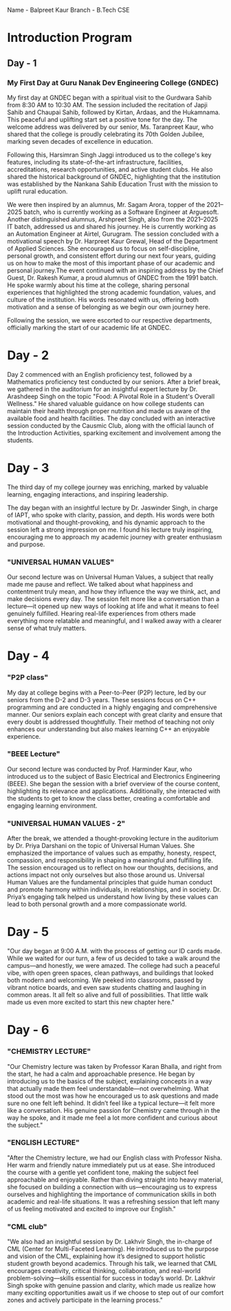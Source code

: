 Name - Balpreet Kaur
Branch - B.Tech CSE

# Introduction Program


## Day - 1

### My First Day at Guru Nanak Dev Engineering College (GNDEC) 
My first day at GNDEC began with a spiritual visit to the Gurdwara Sahib from 8:30 AM to 10:30 AM. The session included the recitation of Japji Sahib and Chaupai Sahib, followed by Kirtan, Ardaas, and the Hukamnama. This peaceful and uplifting start set a positive tone for the day.
The welcome address was delivered by our senior, Ms. Taranpreet Kaur, who shared that the college is proudly celebrating its 70th Golden Jubilee, marking seven decades of excellence in education.

Following this, Harsimran Singh Jaggi introduced us to the college's key features, including its state-of-the-art infrastructure, facilities, accreditations, research opportunities, and active student clubs. He also shared the historical background of GNDEC, highlighting that the institution was established by the Nankana Sahib Education Trust with the mission to uplift rural education. 

We were then inspired by an alumnus, Mr. Sagam Arora, topper of the 2021–2025 batch, who is currently working as a Software Engineer at Arguesoft. Another distinguished alumnus, Arshpreet Singh, also from the 2021–2025 IT batch, addressed us and shared his journey. He is currently working as an Automation Engineer at Airtel, Gurugram.
The session concluded with a motivational speech by Dr. Harpreet Kaur Grewal, Head of the Department of Applied Sciences. She encouraged us to focus on self-discipline, personal growth, and consistent effort during our next four years, guiding us on how to make the most of this important phase of our academic and personal journey.The event continued with an inspiring address by the Chief Guest, Dr. Rakesh Kumar, a proud alumnus of GNDEC from the 1991 batch. He spoke warmly about his time at the college, sharing personal experiences that highlighted the strong academic foundation, values, and culture of the institution. His words resonated with us, offering both motivation and a sense of belonging as we begin our own journey here.

Following the session, we were escorted to our respective departments, officially marking the start of our academic life at GNDEC.


# Day - 2

Day 2 commenced with an English proficiency test, followed by a Mathematics proficiency test conducted by our seniors. After a brief break, we gathered in the auditorium for an insightful expert lecture by Dr. Arashdeep Singh on the topic "Food: A Pivotal Role in a Student's Overall Wellness." He shared valuable guidance on how college students can maintain their health through proper nutrition and made us aware of the available food and health facilities. The day concluded with an interactive session conducted by the Causmic Club, along with the official launch of the Introduction Activities, sparking excitement and involvement among the students.


# Day - 3 

The third day of my college journey was enriching, marked by valuable learning, engaging interactions, and inspiring leadership. 

The day began with an insightful lecture by Dr. Jaswinder Singh, in charge of IAPT, who spoke with clarity, passion, and depth. His words were both motivational and thought-provoking, and his dynamic approach to the session left a strong impression on me. I found his lecture truly inspiring, encouraging me to approach my academic journey with greater enthusiasm and purpose.


### "UNIVERSAL HUMAN VALUES" 

Our second lecture was on Universal Human Values, a subject that really made me pause and reflect. We talked about what happiness and contentment truly mean, and how they influence the way we think, act, and make decisions every day. The session felt more like a conversation than a lecture—it opened up new ways of looking at life and what it means to feel genuinely fulfilled. Hearing real-life experiences from others made everything more relatable and meaningful, and I walked away with a clearer sense of what truly matters.


# Day - 4

### "P2P class"

My day at college begins with a Peer-to-Peer (P2P) lecture, led by our seniors from the D-2 and D-3 years. These sessions focus on C++ programming and are conducted in a highly engaging and comprehensive manner. Our seniors explain each concept with great clarity and ensure that every doubt is addressed thoughtfully. Their method of teaching not only enhances our understanding but also makes learning C++ an enjoyable experience.

### "BEEE Lecture"

Our second lecture was conducted by Prof. Harminder Kaur, who introduced us to the subject of Basic Electrical and Electronics Engineering (BEEE). She began the session with a brief overview of the course content, highlighting its relevance and applications. Additionally, she interacted with the students to get to know the class better, creating a comfortable and engaging learning environment.

### "UNIVERSAL HUMAN VALUES - 2"

After the break, we attended a thought-provoking lecture in the auditorium by Dr. Priya Darshani on the topic of Universal Human Values. She emphasized the importance of values such as empathy, honesty, respect, compassion, and responsibility in shaping a meaningful and fulfilling life. The session encouraged us to reflect on how our thoughts, decisions, and actions impact not only ourselves but also those around us. Universal Human Values are the fundamental principles that guide human conduct and promote harmony within individuals, in relationships, and in society. Dr. Priya’s engaging talk helped us understand how living by these values can lead to both personal growth and a more compassionate world.


# Day - 5

"Our day began at 9:00 A.M. with the process of getting our ID cards made. While we waited for our turn, a few of us decided to take a walk around the campus—and honestly, we were amazed. The college had such a peaceful vibe, with open green spaces, clean pathways, and buildings that looked both modern and welcoming. We peeked into classrooms, passed by vibrant notice boards, and even saw students chatting and laughing in common areas. It all felt so alive and full of possibilities. That little walk made us even more excited to start this new chapter here."


# Day - 6

### "CHEMISTRY LECTURE"

"Our Chemistry lecture was taken by Professor Karan Bhalla, and right from the start, he had a calm and approachable presence. He began by introducing us to the basics of the subject, explaining concepts in a way that actually made them feel understandable—not overwhelming. What stood out the most was how he encouraged us to ask questions and made sure no one felt left behind. It didn’t feel like a typical lecture—it felt more like a conversation. His genuine passion for Chemistry came through in the way he spoke, and it made me feel a lot more confident and curious about the subject."

### "ENGLISH LECTURE"

"After the Chemistry lecture, we had our English class with Professor Nisha. Her warm and friendly nature immediately put us at ease. She introduced the course with a gentle yet confident tone, making the subject feel approachable and enjoyable. Rather than diving straight into heavy material, she focused on building a connection with us—encouraging us to express ourselves and highlighting the importance of communication skills in both academic and real-life situations. It was a refreshing session that left many of us feeling motivated and excited to improve our English."

### "CML club"

"We also had an insightful session by Dr. Lakhvir Singh, the in-charge of CML (Center for Multi-Faceted Learning). He introduced us to the purpose and vision of the CML, explaining how it’s designed to support holistic student growth beyond academics. Through his talk, we learned that CML encourages creativity, critical thinking, collaboration, and real-world problem-solving—skills essential for success in today’s world. Dr. Lakhvir Singh spoke with genuine passion and clarity, which made us realize how many exciting opportunities await us if we choose to step out of our comfort zones and actively participate in the learning process."





